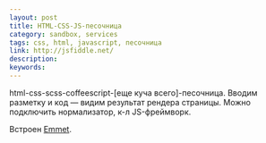 ```yaml
---
layout: post
title: HTML-CSS-JS-песочница
category: sandbox, services
tags: css, html, javascript, песочница
link: http://jsfiddle.net/
description:
keywords:
---
```


<p>html-css-scss-coffeescript-[еще куча всего]-песочница. Вводим разметку и код — видим результат рендера страницы. Можно подключить нормализатор, к-л JS-фреймворк.</p>
<p>Встроен <a href="/search/id38">Emmet</a>.</p>
